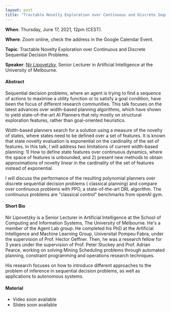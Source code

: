 ```yaml
---
layout: post 
title: "Tractable Novelty Exploration over Continuous and Discrete Sequential Decision Problems"
---
```


**When**:  Thursday, June 17, 2021, 12pm (CEST).

**Where**: Zoom online, check the address in the Google Calendar Event.

**Topic**: Tractable Novelty Exploration over Continuous and Discrete Sequential Decision Problems.

**Speaker**: [Nir Lipovetzky](https://nirlipo.github.io/), Senior Lecturer in Artificial Intelligence at the University
of Melbourne.

#### Abstract

Sequential decision problems, where an agent is trying to find a sequence of actions to maximise a utility function or
to satisfy a goal condition, have been the focus of different research communities. This talk focuses on the latest
advances over width-based planning algorithms, which have shown to yield state-of-the-art AI Planners that rely mostly
on structural exploration features, rather than goal-oriented heuristics.

Width-based planners search for a solution using a measure of the novelty of states, where states need to be defined
over a set of features. It is known that state novelty evaluation is exponential on the cardinality of the set of
features. In this talk, I will address two limitations of current width-based planning: 1) How to define state features
over continuous dynamics, where the space of features is unbounded, and 2) present new methods to obtain approximations
of novelty linear in the cardinality of the set of features instead of exponential.

I will discuss the performance of the resulting polynomial planners over discrete sequential decision problems (
classical planning) and compare over continuous problems with PPO, a state-of-the-art DRL algorithm. The continuous
problems are "classical control" benchmarks from openAI gym.

#### Short Bio

Nir Lipovetzky is a Senior Lecturer in Artificial Intelligence at the School of Computing and Information Systems, The
University of Melbourne. He's a member of the Agent Lab group. He completed his PhD at the Artificial Intelligence and
Machine Learning Group, Universitat Pompeu Fabra, under the supervision of Prof. Hector Geffner. Then, he was a research
fellow for 3 years under the supervision of Prof. Peter Stuckey and Prof. Adrian Pearce, working on solving Mining
Scheduling problems through automated planning, constraint programming and operations research techniques.

His research focuses on how to introduce different approaches to the problem of inference in sequential decision
problems, as well as applications to autonomous systems.

#### Material

- Video soon available
- Slides soon available